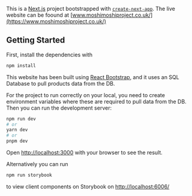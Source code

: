 This is a [Next.js](https://nextjs.org/) project bootstrapped with [`create-next-app`](https://github.com/vercel/next.js/tree/canary/packages/create-next-app). The live website can be foound at [www.moshimoshiproject.co.uk/](https://www.moshimoshiproject.co.uk/)

## Getting Started

First, install the dependencies with

```bash
npm install
```

This website has been built using [React Bootstrap](https://react-bootstrap.github.io/), and it uses an SQL Database to pull products data from the DB.

For the project to run correctly on your local, you need to create environment variables where these are required to pull data from the DB.
Then you can run the development server:

```bash
npm run dev
# or
yarn dev
# or
pnpm dev
```

Open [http://localhost:3000](http://localhost:3000) with your browser to see the result.

Alternatively you can run

```bash
npm run storybook
```

to view client components on Storybook on [http://localhost:6006/](http://localhost:6006)
